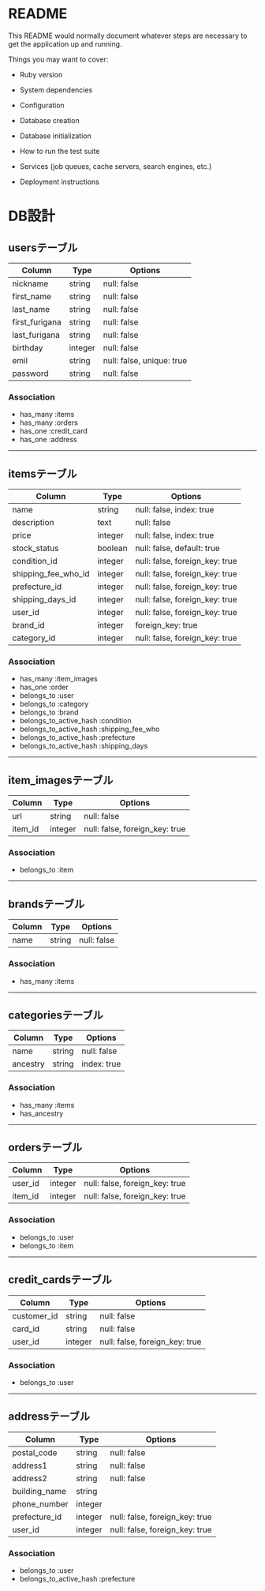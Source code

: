 # README

This README would normally document whatever steps are necessary to get the
application up and running.

Things you may want to cover:

* Ruby version

* System dependencies

* Configuration

* Database creation

* Database initialization

* How to run the test suite

* Services (job queues, cache servers, search engines, etc.)

* Deployment instructions

# DB設計

## usersテーブル
|Column|Type|Options|
|------|----|-------|
|nickname|string|null: false|
|first_name|string|null: false|
|last_name|string|null: false|
|first_furigana|string|null: false|
|last_furigana|string|null: false|
|birthday|integer|null: false|
|emil|string|null: false, unique: true|
|password|string|null: false|

### Association
- has_many :items
- has_many :orders
- has_one :credit_card
- has_one :address

---------------------------------------------------------------

## itemsテーブル
|Column|Type|Options|
|------|----|-------|
|name|string|null: false, index: true|
|description|text|null: false|
|price|integer|null: false, index: true|
|stock_status|boolean|null: false, default: true|
|condition_id|integer|null: false, foreign_key: true|
|shipping_fee_who_id|integer|null: false, foreign_key: true|
|prefecture_id|integer|null: false, foreign_key: true|
|shipping_days_id|integer|null: false, foreign_key: true|
|user_id|integer|null: false, foreign_key: true|
|brand_id|integer|foreign_key: true|
|category_id|integer|null: false, foreign_key: true|

### Association
- has_many :item_images
- has_one :order
- belongs_to :user
- belongs_to :category
- belongs_to :brand
- belongs_to_active_hash :condition
- belongs_to_active_hash :shipping_fee_who
- belongs_to_active_hash :prefecture
- belongs_to_active_hash :shipping_days

---------------------------------------------------------------

## item_imagesテーブル
|Column|Type|Options|
|------|----|-------|
|url|string|null: false|
|item_id|integer|null: false, foreign_key: true|

### Association
- belongs_to :item

---------------------------------------------------------------

## brandsテーブル
|Column|Type|Options|
|------|----|-------|
|name|string|null: false|

### Association
- has_many :items

---------------------------------------------------------------

## categoriesテーブル
|Column|Type|Options|
|------|----|-------|
|name|string|null: false|
|ancestry|string|index: true|

### Association
- has_many :items
- has_ancestry

---------------------------------------------------------------

## ordersテーブル
|Column|Type|Options|
|------|----|-------|
|user_id|integer|null: false, foreign_key: true|
|item_id|integer|null: false, foreign_key: true|

### Association
- belongs_to :user
- belongs_to :item

---------------------------------------------------------------

## credit_cardsテーブル
|Column|Type|Options|
|------|----|-------|
|customer_id|string|null: false|
|card_id|string|null: false|
|user_id|integer|null: false, foreign_key: true|

### Association
- belongs_to :user

---------------------------------------------------------------

## addressテーブル
|Column|Type|Options|
|------|----|-------|
|postal_code|string|null: false|
|address1|string|null: false|
|address2|string|null: false|
|building_name|string|
|phone_number|integer|
|prefecture_id|integer|null: false, foreign_key: true|
|user_id|integer|null: false, foreign_key: true|

### Association
- belongs_to :user
- belongs_to_active_hash :prefecture
